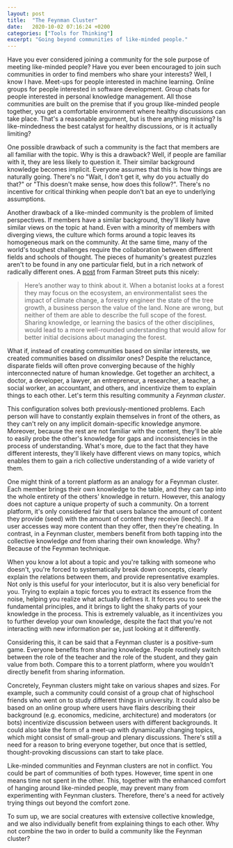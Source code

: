 ```yaml
---
layout: post
title:  "The Feynman Cluster"
date:   2020-10-02 07:16:24 +0200
categories: ["Tools for Thinking"]
excerpt: "Going beyond communities of like-minded people."
---
```

Have you ever considered joining a community for the sole purpose of meeting like-minded people? Have you ever been encouraged to join such communities in order to find members who share your interests? Well, I know I have. Meet-ups for people interested in machine learning. Online groups for people interested in software development. Group chats for people interested in personal knowledge management. All those communities are built on the premise that if you group like-minded people together, you get a comfortable environment where healthy discussions can take place. That's a reasonable argument, but is there anything missing? Is like-mindedness the best catalyst for healthy discussions, or is it actually limiting?

One possible drawback of such a community is the fact that members are all familiar with the topic. Why is this a drawback? Well, if people are familiar with it, they are less likely to question it. Their similar background knowledge becomes implicit. Everyone assumes that this is how things are naturally going. There's no "Wait, I don't get it, why do you actually do that?" or "This doesn't make sense, how does this follow?". There's no incentive for critical thinking when people don't bat an eye to underlying assumptions.

Another drawback of a like-minded community is the problem of limited perspectives. If members have a similar background, they'll likely have similar views on the topic at hand. Even with a minority of members with diverging views, the culture which forms around a topic leaves its homogeneous mark on the community. At the same time, many of the world's toughest challenges require the collaboration between different fields and schools of thought. The pieces of humanity's greatest puzzles aren't to be found in any one particular field, but in a rich network of radically different ones. A [post](https://fs.blog/mental-models/) from Farman Street puts this nicely:

> Here’s another way to think about it. When a botanist looks at a forest they may focus on the ecosystem, an environmentalist sees the impact of climate change, a forestry engineer the state of the tree growth, a business person the value of the land. None are wrong, but neither of them are able to describe the full scope of the forest. Sharing knowledge, or learning the basics of the other disciplines, would lead to a more well-rounded understanding that would allow for better initial decisions about managing the forest.

What if, instead of creating communities based on similar interests, we created communities based on *dissimilar* ones? Despite the reluctance, disparate fields will often prove converging because of the highly interconnected nature of human knowledge. Get together an architect, a doctor, a developer, a lawyer, an entrepreneur, a researcher, a teacher, a social worker, an accountant, and others, and incentivize them to explain things to each other. Let's term this resulting community a *Feynman cluster*.

This configuration solves both previously-mentioned problems. Each person will have to constantly explain themselves in front of the others, as they can't rely on any implicit domain-specific knowledge anymore. Moreover, because the rest are not familiar with the content, they'll be able to easily probe the other's knowledge for gaps and inconsistencies in the process of understanding. What's more, due to the fact that they have different interests, they'll likely have different views on many topics, which enables them to gain a rich collective understanding of a wide variety of them.

One might think of a torrent platform as an analogy for a Feynman cluster. Each member brings their own knowledge to the table, and they can tap into the whole entirety of the others' knowledge in return. However, this analogy does not capture a unique property of such a community. On a torrent platform, it's only considered fair that users balance the amount of content they provide (seed) with the amount of content they receive (leech). If a user accesses way more content than they offer, then they're cheating. In contrast, in a Feynman cluster, members benefit from both tapping into the collective knowledge *and* from sharing their own knowledge. Why? Because of the Feynman technique.

When you know a lot about a topic and you're talking with someone who doesn't, you're forced to systematically break down concepts, clearly explain the relations between them, and provide representative examples. Not only is this useful for your interlocutor, but it is also very beneficial for you. Trying to explain a topic forces you to extract its essence from the noise, helping you realize what actually defines it. It forces you to seek the fundamental principles, and it brings to light the shaky parts of your knowledge in the process. This is extremely valuable, as it incentivizes you to further develop your own knowledge, despite the fact that you're not interacting with new information per se, just looking at it differently.

Considering this, it can be said that a Feynman cluster is a positive-sum game. Everyone benefits from sharing knowledge. People routinely switch between the role of the teacher and the role of the student, and they gain value from both. Compare this to a torrent platform, where you wouldn't directly benefit from sharing information.

Concretely, Feynman clusters might take on various shapes and sizes. For example, such a community could consist of a group chat of highschool friends who went on to study different things in university. It could also be based on an online group where users have flairs describing their background (e.g. economics, medicine, architecture) and moderators (or bots) incentivize discussion between users with different backgrounds. It could also take the form of a meet-up with dynamically changing topics, which might consist of small-group and plenary discussions. There's still a need for a reason to bring everyone together, but once that is settled, thought-provoking discussions can start to take place.

Like-minded communities and Feynman clusters are not in conflict. You could be part of communities of both types. However, time spent in one means time not spent in the other. This, together with the enhanced comfort of hanging around like-minded people, may prevent many from experimenting with Feynman clusters. Therefore, there's a need for actively trying things out beyond the comfort zone.

To sum up, we are social creatures with extensive collective knowledge, and we also individually benefit from explaining things to each other. Why not combine the two in order to build a community like the Feynman cluster?
